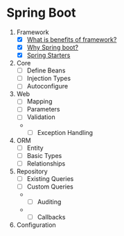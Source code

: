 # Spring Boot

1. Framework
   - [x] [What is benefits of framework?](./1-Benefits-of-framework.md)
   - [x] [Why Spring boot?](https://snyk.io/blog/jvm-ecosystem-report-2018-platform-application/) 
   - [x] [Spring Starters](./1-Spring-Starters.md)
    
2. Core
   - [ ] Define Beans  
   - [ ] Injection Types
   - [ ] Autoconfigure
   
3. Web
   - [ ] Mapping
   - [ ] Parameters
   - [ ] Validation
   * - [ ] Exception Handling
   
4. ORM
   - [ ] Entity
   - [ ] Basic Types
   - [ ] Relationships
   
5. Repository
   - [ ] Existing Queries
   - [ ] Custom Queries
   * - [ ] Auditing
   * - [ ] Callbacks
   
6. Configuration
